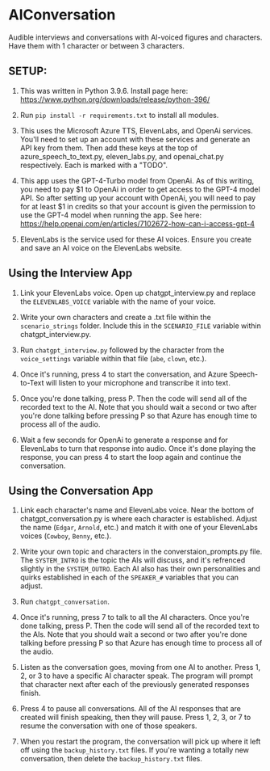 # AIConversation
Audible interviews and conversations with AI-voiced figures and characters. Have them with 1 character or between 3 characters.

## SETUP:
1) This was written in Python 3.9.6. Install page here: https://www.python.org/downloads/release/python-396/

2) Run `pip install -r requirements.txt` to install all modules.

3) This uses the Microsoft Azure TTS, ElevenLabs, and OpenAi services. You'll need to set up an account with these services and generate an API key from them. Then add these keys at the top of azure_speech_to_text.py, eleven_labs.py, and openai_chat.py respectively. Each is marked with a "TODO".

4) This app uses the GPT-4-Turbo model from OpenAi. As of this writing, you need to pay $1 to OpenAi in order to get access to the GPT-4 model API. So after setting up your account with OpenAi, you will need to pay for at least $1 in credits so that your account is given the permission to use the GPT-4 model when running the app. See here: https://help.openai.com/en/articles/7102672-how-can-i-access-gpt-4

5) ElevenLabs is the service used for these AI voices. Ensure you create and save an AI voice on the ElevenLabs website.

## Using the Interview App

1) Link your ElevenLabs voice. Open up chatgpt_interview.py and replace the `ELEVENLABS_VOICE` variable with the name of your voice.

2) Write your own characters and create a .txt file within the `scenario_strings` folder. Include this in the `SCENARIO_FILE` variable within chatgpt_interview.py.

3) Run `chatgpt_interview.py` followed by the character from the `voice_settings` variable within that file (`abe`, `clown`, etc.).

4) Once it's running, press 4 to start the conversation, and Azure Speech-to-Text will listen to your microphone and transcribe it into text.

5) Once you're done talking, press P. Then the code will send all of the recorded text to the AI. Note that you should wait a second or two after you're done talking before pressing P so that Azure has enough time to process all of the audio.

6) Wait a few seconds for OpenAi to generate a response and for ElevenLabs to turn that response into audio. Once it's done playing the response, you can press 4 to start the loop again and continue the conversation.

## Using the Conversation App

1) Link each character's name and ElevenLabs voice. Near the bottom of chatgpt_conversation.py is where each character is established. Adjust the name (`Edgar`, `Arnold`, etc.) and match it with one of your ElevenLabs voices (`Cowboy`, `Benny`, etc.).

2) Write your own topic and characters in the converstaion_prompts.py file. The `SYSTEM_INTRO` is the topic the AIs will discuss, and it's refrenced slightly in the `SYSTEM_OUTRO`. Each AI also has their own personalities and quirks established in each of the `SPEAKER_#` variables that you can adjust.

3) Run `chatgpt_conversation`.

4) Once it's running, press 7 to talk to all the AI characters. Once you're done talking, press P. Then the code will send all of the recorded text to the AIs. Note that you should wait a second or two after you're done talking before pressing P so that Azure has enough time to process all of the audio.

5) Listen as the conversation goes, moving from one AI to another. Press 1, 2, or 3 to have a specific AI character speak. The program will prompt that character next after each of the previously generated responses finish.

6) Press 4 to pause all conversations. All of the AI responses that are created will finish speaking, then they will pause. Press 1, 2, 3, or 7 to resume the conversation with one of those speakers.

7) When you restart the program, the conversation will pick up where it left off using the `backup_history.txt` files. If you're wanting a totally new conversation, then delete the `backup_history.txt` files.